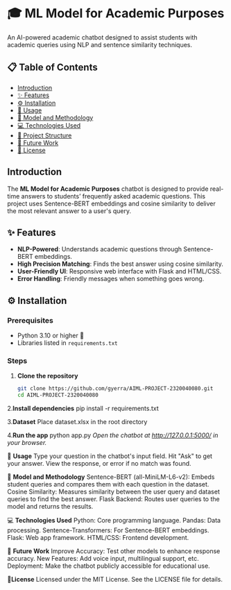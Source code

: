 # 🎓 ML Model for Academic Purposes

An AI-powered academic chatbot designed to assist students with academic queries using NLP and sentence similarity techniques.

## 📋 Table of Contents

- [Introduction](#introduction)
- [✨ Features](#features)
- [⚙️ Installation](#installation)
- [🚀 Usage](#usage)
- [📐 Model and Methodology](#model-and-methodology)
- [💻 Technologies Used](#technologies-used)
- [📁 Project Structure](#project-structure)
- [🔮 Future Work](#future-work)
- [📜 License](#license)

## Introduction

The **ML Model for Academic Purposes** chatbot is designed to provide real-time answers to students’ frequently asked academic questions. This project uses Sentence-BERT embeddings and cosine similarity to deliver the most relevant answer to a user's query.

## ✨ Features

- **NLP-Powered**: Understands academic questions through Sentence-BERT embeddings.
- **High Precision Matching**: Finds the best answer using cosine similarity.
- **User-Friendly UI**: Responsive web interface with Flask and HTML/CSS.
- **Error Handling**: Friendly messages when something goes wrong.

## ⚙️ Installation

### Prerequisites
- Python 3.10 or higher 🐍
- Libraries listed in `requirements.txt`

### Steps

1. **Clone the repository**
   ```bash
   git clone https://github.com/gyerra/AIML-PROJECT-2320040080.git
   cd AIML-PROJECT-2320040080

2.**Install dependencies**
  pip install -r requirements.txt

3.**Dataset**
Place dataset.xlsx in the root directory

4.**Run the app**
  python app.py
_Open the chatbot at http://127.0.0.1:5000/ in your browser._

🚀 **Usage**
Type your question in the chatbot's input field.
Hit "Ask" to get your answer.
View the response, or error if no match was found.

📐 **Model and Methodology**
Sentence-BERT (all-MiniLM-L6-v2): Embeds student queries and compares them with each question in the dataset.
Cosine Similarity: Measures similarity between the user query and dataset queries to find the best answer.
Flask Backend: Routes user queries to the model and returns the results.

💻 **Technologies Used**
Python: Core programming language.
Pandas: Data processing.
Sentence-Transformers: For Sentence-BERT embeddings.
Flask: Web app framework.
HTML/CSS: Frontend development.

🔮 **Future Work**
Improve Accuracy: Test other models to enhance response accuracy.
New Features: Add voice input, multilingual support, etc.
Deployment: Make the chatbot publicly accessible for educational use.

**📜License**
Licensed under the MIT License. See the LICENSE file for details.

